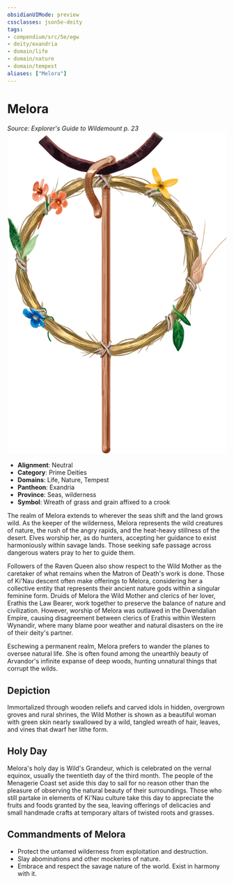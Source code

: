 ```yaml
---
obsidianUIMode: preview
cssclasses: json5e-deity
tags:
- compendium/src/5e/egw
- deity/exandria
- domain/life
- domain/nature
- domain/tempest
aliases: ["Melora"]
---
```

# Melora
*Source: Explorer's Guide to Wildemount p. 23* 
![](https://raw.githubusercontent.com/5etools-mirror-3/5etools-img/main/deities/EGW/Symbol%20of%20Melora.webp#symbol)

- **Alignment**: Neutral
- **Category**: Prime Deities
- **Domains**: Life, Nature, Tempest
- **Pantheon**: Exandria
- **Province**: Seas, wilderness
- **Symbol**: Wreath of grass and grain affixed to a crook

The realm of Melora extends to wherever the seas shift and the land grows wild. As the keeper of the wilderness, Melora represents the wild creatures of nature, the rush of the angry rapids, and the heat-heavy stillness of the desert. Elves worship her, as do hunters, accepting her guidance to exist harmoniously within savage lands. Those seeking safe passage across dangerous waters pray to her to guide them.

Followers of the Raven Queen also show respect to the Wild Mother as the caretaker of what remains when the Matron of Death's work is done. Those of Ki'Nau descent often make offerings to Melora, considering her a collective entity that represents their ancient nature gods within a singular feminine form. Druids of Melora the Wild Mother and clerics of her lover, Erathis the Law Bearer, work together to preserve the balance of nature and civilization. However, worship of Melora was outlawed in the Dwendalian Empire, causing disagreement between clerics of Erathis within Western Wynandir, where many blame poor weather and natural disasters on the ire of their deity's partner.

Eschewing a permanent realm, Melora prefers to wander the planes to oversee natural life. She is often found among the unearthly beauty of Arvandor's infinite expanse of deep woods, hunting unnatural things that corrupt the wilds.

## Depiction

Immortalized through wooden reliefs and carved idols in hidden, overgrown groves and rural shrines, the Wild Mother is shown as a beautiful woman with green skin nearly swallowed by a wild, tangled wreath of hair, leaves, and vines that dwarf her lithe form.

## Holy Day

Melora's holy day is Wild's Grandeur, which is celebrated on the vernal equinox, usually the twentieth day of the third month. The people of the Menagerie Coast set aside this day to sail for no reason other than the pleasure of observing the natural beauty of their surroundings. Those who still partake in elements of Ki'Nau culture take this day to appreciate the fruits and foods granted by the sea, leaving offerings of delicacies and small handmade crafts at temporary altars of twisted roots and grasses.

## Commandments of Melora

- Protect the untamed wilderness from exploitation and destruction.  
- Slay abominations and other mockeries of nature.  
- Embrace and respect the savage nature of the world. Exist in harmony with it.